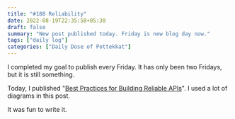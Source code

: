 ```yaml
---
title: "#188 Reliability"
date: 2022-08-19T22:35:58+05:30
draft: false
summary: "New post published today. Friday is new blog day now."
tags: ["daily log"]
categories: ["Daily Dose of Pottekkat"]
---
```


I completed my goal to publish every Friday. It has only been two Fridays, but it is still something.

Today, I published "[Best Practices for Building Reliable APIs](/posts/best-practices-for-building-reliable-apis/)". I used a lot of diagrams in this post.

It was fun to write it.
